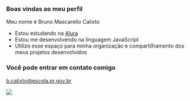 ### Boas vindas ao meu perfil 

Meu nome é Bruno Mascarello Calixto

- Estou estudando na [Alura](https://www.alura.com.br)
- Estou me desenvolvendo na linguagem JavaScript
- Utilizo esse espaço para minha organização e compartilhamento dos meus projetos desenvolvidos

### Você pode entrar em contato comigo 

b.calixto@escola.pr.gov.br

![](https://media.tenor.com/oSASxe-6GesAAAAC/spongebob-patrick.gif)
